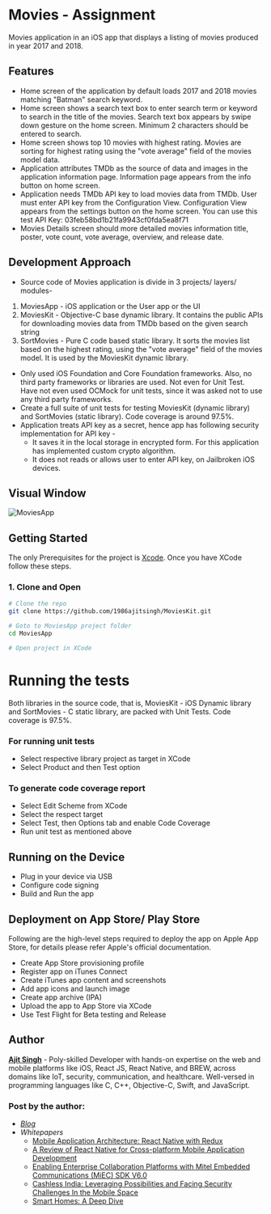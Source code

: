 # Movies - Assignment
Movies application in an iOS app that displays a listing of movies produced in year 2017 and 2018. 

## Features 
- Home screen of the application by default loads 2017 and 2018 movies matching "Batman" search keyword.
- Home screen shows a search text box to enter search term or keyword to search in the title of the movies. Search text box appears by swipe down gesture on the home screen. Minimum 2 characters should be entered to search. 
- Home screen shows top 10 movies with highest rating. Movies are sorting for highest rating using the "vote average" field of the movies model data. 
- Application attributes TMDb as the source of data and images in the application information page. Information page appears from the info button on home screen. 
- Application needs TMDb API key to load movies data from TMDb. User must enter API key from the Configuration View. Configuration View appears from the settings button on the home screen. You can use this test API Key: 03feb58bd1b21fa9943cf0fda5ea8f71
- Movies Details screen should more detailed movies information title, poster, vote count, vote average, overview, and release date.

## Development Approach 
- Source code of Movies application is divide in 3 projects/ layers/ modules- 
1. MoviesApp - iOS application or the User app or the UI 
2. MoviesKit - Objective-C base dynamic library. It contains the public APIs for downloading movies data from TMDb based on the given search string
3. SortMovies - Pure C code based static library. It sorts the movies list based on the highest rating, using the "vote average" field of the movies model. It is used by the MoviesKit dynamic library. 
- Only used iOS Foundation and Core Foundation frameworks. Also, no third party frameworks or libraries are used. Not even for Unit Test. Have not even used OCMock for unit tests, since it was asked not to use any third party frameworks. 
- Create a full suite of unit tests for testing MoviesKit (dynamic library) and SortMovies (static library). Code coverage is around 97.5%. 
- Application treats API key as a secret, hence app has following security implementation for API key -
    - It saves it in the local storage in encrypted form. For this application has implemented custom crypto algorithm. 
    - It does not reads or allows user to enter API key, on Jailbroken iOS devices. 

## Visual Window
![MoviesApp](video/movies_app_flow.gif "Movies App Flow")

## Getting Started
The only Prerequisites for the project is [Xcode](https://developer.apple.com/xcode/). Once you have XCode follow these steps. 
### 1. Clone and Open
```bash
# Clone the repo
git clone https://github.com/1986ajitsingh/MoviesKit.git

# Goto to MoviesApp project folder
cd MoviesApp

# Open project in XCode
```

# Running the tests
Both libraries in the source code, that is, MoviesKit - iOS Dynamic library and SortMovies - C static library, are packed with Unit Tests. Code coverage is 97.5%. 
### For running unit tests 
- Select respective library project as target in XCode 
- Select Product and then Test option 
### To generate code coverage report 
- Select Edit Scheme from XCode 
- Select the respect target 
- Select Test, then Options tab and enable Code Coverage 
- Run unit test as mentioned above 



## Running on the Device
- Plug in your device via USB
- Configure code signing
- Build and Run the app

## Deployment on App Store/ Play Store
Following are the high-level steps required to deploy the app on Apple App Store, for details please refer Apple's official documentation. 
- Create App Store provisioning profile  
- Register app on iTunes Connect
- Create iTunes app content and screenshots
- Add app icons and launch image 
- Create app archive (IPA)
- Upload the app to App Store via XCode 
- Use Test Flight for Beta testing and Release

## Author
[**Ajit Singh**](https://www.linkedin.com/in/1986ajitsingh/
) - Poly-skilled Developer with hands-on expertise on the web and mobile platforms like iOS, React JS, React Native, and BREW, across domains like IoT, security, communication, and healthcare. Well-versed in programming languages like C, C++, Objective-C, Swift, and JavaScript. 

### Post by the author: 
-  [*Blog*](https://www.globallogic.com/blogs/author/ajit-singh/)
- *Whitepapers*
    - [Mobile Application Architecture: React Native with Redux](https://www.globallogic.com/gl_news/mobile-application-architecture-react-native-with-redux/)
    - [A Review of React Native for Cross-platform Mobile Application Development](https://www.globallogic.com/gl_news/a-review-of-react-native-for-cross-platform/)
    - [Enabling Enterprise Collaboration Platforms with Mitel Embedded Communications (MiEC) SDK V6.0](https://www.globallogic.com/gl_news/enabling-enterprise-collaboration-platforms-with-mitel-embedded-communications-miec-sdk-v6-0/)
    - [Cashless India: Leveraging Possibilities and Facing Security Challenges In the Mobile Space](https://www.globallogic.com/gl_news/cashless-india-leveraging-possibilities-and-facing-security-challenges-in-the-mobile-space/)
    - [Smart Homes: A Deep Dive](https://www.globallogic.com/gl_news/smart-homes-a-deep-dive/)
